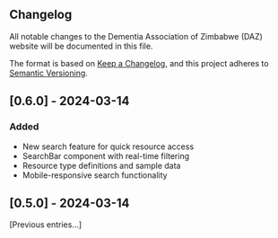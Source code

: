 ## Changelog
All notable changes to the Dementia Association of Zimbabwe (DAZ) website will be documented in this file.

The format is based on [Keep a Changelog](https://keepachangelog.com/en/1.0.0/),
and this project adheres to [Semantic Versioning](https://semver.org/spec/v2.0.0.html).

## [0.6.0] - 2024-03-14
### Added
- New search feature for quick resource access
- SearchBar component with real-time filtering
- Resource type definitions and sample data
- Mobile-responsive search functionality

## [0.5.0] - 2024-03-14
[Previous entries...]
